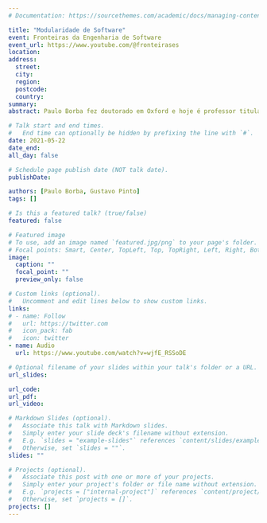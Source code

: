 ```yaml
---
# Documentation: https://sourcethemes.com/academic/docs/managing-content/

title: "Modularidade de Software"
event: Fronteiras da Engenharia de Software
event_url: https://www.youtube.com/@fronteirases
location:
address:
  street:
  city:
  region:
  postcode:
  country:
summary:
abstract: Paulo Borba fez doutorado em Oxford e hoje é professor titular no Centro de Informática da UFPE. Paulo investiga e desenvolve ferramentas e técnicas para melhorar os níveis de produtividade e qualidade de desenvolvimento de software, especialmente reduzindo o esforço e frustração. No passado, Paulo foi também dos fundadores da empresa Qualiti, no Porto Digital. Neste episódio, conversamos com Paulo sobre modularidade de software.

# Talk start and end times.
#   End time can optionally be hidden by prefixing the line with `#`.
date: 2021-05-22
date_end: 
all_day: false

# Schedule page publish date (NOT talk date).
publishDate: 

authors: [Paulo Borba, Gustavo Pinto]
tags: []

# Is this a featured talk? (true/false)
featured: false

# Featured image
# To use, add an image named `featured.jpg/png` to your page's folder. 
# Focal points: Smart, Center, TopLeft, Top, TopRight, Left, Right, BottomLeft, Bottom, BottomRight.
image:
  caption: ""
  focal_point: ""
  preview_only: false

# Custom links (optional).
#   Uncomment and edit lines below to show custom links.
links:
# - name: Follow
#   url: https://twitter.com
#   icon_pack: fab
#   icon: twitter
- name: Audio
  url: https://www.youtube.com/watch?v=wjfE_RSSoDE

# Optional filename of your slides within your talk's folder or a URL.
url_slides:

url_code:
url_pdf:
url_video: 

# Markdown Slides (optional).
#   Associate this talk with Markdown slides.
#   Simply enter your slide deck's filename without extension.
#   E.g. `slides = "example-slides"` references `content/slides/example-slides.md`.
#   Otherwise, set `slides = ""`.
slides: ""

# Projects (optional).
#   Associate this post with one or more of your projects.
#   Simply enter your project's folder or file name without extension.
#   E.g. `projects = ["internal-project"]` references `content/project/deep-learning/index.md`.
#   Otherwise, set `projects = []`.
projects: []
---
```

